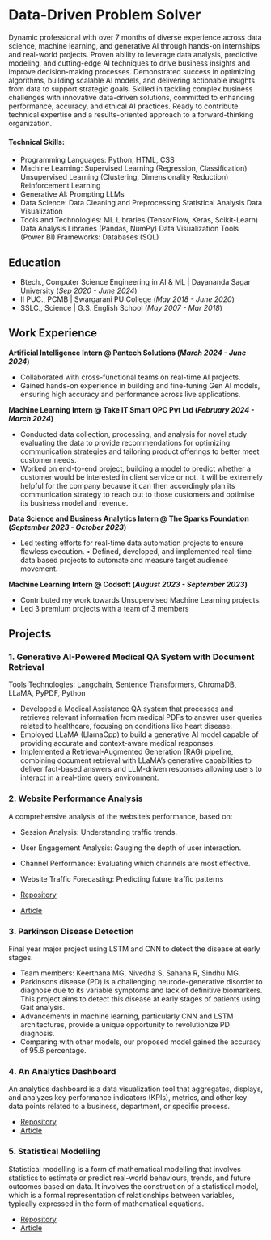 # Data-Driven Problem Solver
Dynamic professional with over 7 months of diverse experience across data science, machine learning, and generative AI through hands-on internships and real-world projects. Proven ability to leverage data analysis, predictive modeling, and cutting-edge AI techniques to drive business insights and improve decision-making processes. Demonstrated success in optimizing algorithms, building scalable AI models, and delivering actionable insights from data to support strategic goals. Skilled in tackling complex business challenges with innovative data-driven solutions, committed to enhancing performance, accuracy, and ethical AI practices. Ready to contribute technical expertise and a results-oriented approach to a forward-thinking organization.

#### Technical Skills:

- Programming Languages: Python, HTML, CSS
- Machine Learning:
Supervised Learning (Regression, Classification)
Unsupervised Learning (Clustering, Dimensionality Reduction)
Reinforcement Learning
- Generative AI:
Prompting LLMs
- Data Science:
Data Cleaning and Preprocessing
Statistical Analysis
Data Visualization
- Tools and Technologies:
ML Libraries (TensorFlow, Keras, Scikit-Learn)
Data Analysis Libraries (Pandas, NumPy)
Data Visualization Tools (Power BI)
Frameworks:
Databases (SQL)


## Education
- Btech., Computer Science Engineering in AI & ML | Dayananda Sagar University (_Sep 2020 - June 2024_)								       		
- II PUC., PCMB	| Swargarani PU College (_May 2018 - June 2020_)	 			        		
- SSLC., Science | G.S. English School (_May 2007 - Mar 2018_)

## Work Experience
**Artificial Intelligence Intern @ Pantech Solutions (_March 2024 - June 2024_)**
- Collaborated with cross-functional teams on real-time AI projects.
-  Gained hands-on experience in building and fine-tuning Gen AI models, ensuring high accuracy and performance across live applications.

**Machine Learning Intern @ Take IT Smart OPC Pvt Ltd (_February 2024 - March 2024_)**
- Conducted data collection, processing, and analysis for novel study evaluating the data to provide recommendations for optimizing communication strategies and tailoring product offerings to better meet customer needs.
- Worked on end-to-end project, building a model to predict whether a customer would be interested in client service or not. It will be extremely helpful for the company because it can then accordingly plan its communication strategy to reach out to those customers and optimise its business model and revenue.

**Data Science and Business Analytics Intern @ The Sparks Foundation (_September 2023 - October 2023_)**
- Led testing efforts for real-time data automation projects to ensure flawless execution.
• Defined, developed, and implemented real-time data based projects to automate and measure target audience movement.

**Machine Learning Intern @ Codsoft (_August 2023 - September 2023_)**
- Contributed my work towards Unsupervised Machine Learning projects.
- Led 3 premium projects with a team of 3 members

## Projects
### 1. Generative AI-Powered Medical QA System with Document Retrieval
Tools Technologies: Langchain, Sentence Transformers, ChromaDB, LLaMA, PyPDF, Python
- Developed a Medical Assistance QA system that processes and retrieves relevant information from medical PDFs to answer user queries related to healthcare, focusing on conditions like heart disease.
- Employed LLaMA (LlamaCpp) to build a generative AI model capable of providing accurate and context-aware medical responses.
- Implemented a Retrieval-Augmented Generation (RAG) pipeline, combining document retrieval with LLaMA’s generative capabilities to deliver fact-based answers and LLM-driven responses allowing users to interact in a real-time query environment.


  
### 2. Website Performance Analysis
A comprehensive analysis of the website’s performance, based on:
- Session Analysis: Understanding traffic trends.
- User Engagement Analysis: Gauging the depth of user interaction.
- Channel Performance: Evaluating which channels are most effective.
- Website Traffic Forecasting: Predicting future traffic patterns
  
- [Repository](https://github.com/keerthanamg/Website_performance_analysis)
- [Article](https://medium.com/@keerthanamg/website-performance-analysis-2c796f06d048)



### 3. Parkinson Disease Detection
Final year major project using LSTM and CNN to detect the disease at early stages.
- Team members: Keerthana MG, Nivedha S, Sahana R, Sindhu MG.
- Parkinsons disease (PD) is a challenging neurode-generative disorder to diagnose due to its variable symptoms and lack of definitive biomarkers. This project aims to detect this disease at early stages of patients using Gait analysis.
- Advancements in machine learning, particularly CNN and LSTM architectures, provide a unique opportunity to revolutionize PD diagnosis.
- Comparing with other models, our proposed model gained the accuracy of 95.6 percentage.

  

### 4. An Analytics Dashboard
An analytics dashboard is a data visualization tool that aggregates, displays, and analyzes key performance indicators (KPIs), metrics, and other key data points related to a business, department, or specific process. 
- [Repository](https://github.com/keerthanamg/Analytics_dashboard)
- [Article](https://keerthanamg.medium.com/an-rfm-analytics-dashboard-8777cd5c84d1)



### 5. Statistical Modelling
Statistical modelling is a form of mathematical modelling that involves statistics to estimate or predict real-world behaviours, trends, and future outcomes based on data. It involves the construction of a statistical model, which is a formal representation of relationships between variables, typically expressed in the form of mathematical equations.
- [Repository](https://github.com/keerthanamg/Statistical_modelling)
- [Article](https://keerthanamg.medium.com/statistical-modelling-15895efcbde5)

